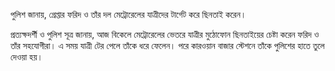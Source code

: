 পুলিশ জানায়, গ্রেপ্তার ফরিদ ও তাঁর দল মেট্রোরেলের যাত্রীদের টার্গেট করে ছিনতাই করেন।

প্রত্যক্ষদর্শী ও পুলিশ সূত্র জানায়, আজ বিকেলে মেট্রোরেলের ভেতরে যাত্রীর মুঠোফোন ছিনতাইয়ের চেষ্টা করেন ফরিদ ও তাঁর সহযোগীরা। এ সময় যাত্রী টের পেলে তাঁকে ধরে ফেলেন। পরে কারওয়ান বাজার স্টেশনে তাঁকে পুলিশের হাতে তুলে দেওয়া হয়।
